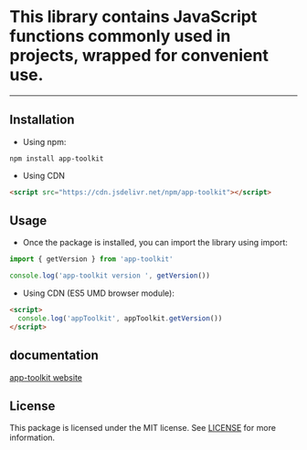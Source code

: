 # This library contains JavaScript functions commonly used in projects, wrapped for convenient use.

--- 
## Installation

- Using npm:

```
npm install app-toolkit
```

- Using CDN

```html
<script src="https://cdn.jsdelivr.net/npm/app-toolkit"></script>
```

## Usage

- Once the package is installed, you can import the library using import:

```typescript
import { getVersion } from 'app-toolkit'

console.log('app-toolkit version ', getVersion())
```

-  Using CDN (ES5 UMD browser module):

```html
<script>
  console.log('appToolkit', appToolkit.getVersion())
</script>
```

## documentation

[app-toolkit website](https://hardy22110.github.io/app-toolkit/)

## License

This package is licensed under the MIT license. See [LICENSE](https://github.com/hardy22110/app-toolkit/blob/main/LICENSE) for more information.
